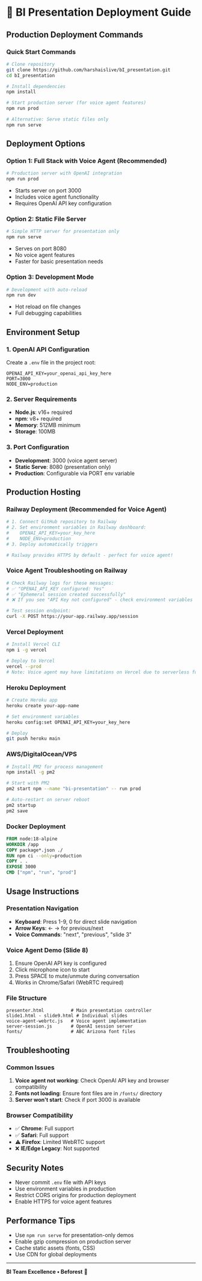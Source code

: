 # 🚀 BI Presentation Deployment Guide

## Production Deployment Commands

### Quick Start Commands
```bash
# Clone repository
git clone https://github.com/harshaislive/bI_presentation.git
cd bI_presentation

# Install dependencies
npm install

# Start production server (for voice agent features)
npm run prod

# Alternative: Serve static files only
npm run serve
```

## Deployment Options

### Option 1: Full Stack with Voice Agent (Recommended)
```bash
# Production server with OpenAI integration
npm run prod
```
- Starts server on port 3000
- Includes voice agent functionality
- Requires OpenAI API key configuration

### Option 2: Static File Server
```bash
# Simple HTTP server for presentation only
npm run serve
```
- Serves on port 8080
- No voice agent features
- Faster for basic presentation needs

### Option 3: Development Mode
```bash
# Development with auto-reload
npm run dev
```
- Hot reload on file changes
- Full debugging capabilities

## Environment Setup

### 1. OpenAI API Configuration
Create a `.env` file in the project root:
```env
OPENAI_API_KEY=your_openai_api_key_here
PORT=3000
NODE_ENV=production
```

### 2. Server Requirements
- **Node.js**: v16+ required
- **npm**: v8+ required
- **Memory**: 512MB minimum
- **Storage**: 100MB

### 3. Port Configuration
- **Development**: 3000 (voice agent server)
- **Static Serve**: 8080 (presentation only)
- **Production**: Configurable via PORT env variable

## Production Hosting

### Railway Deployment (Recommended for Voice Agent)
```bash
# 1. Connect GitHub repository to Railway
# 2. Set environment variables in Railway dashboard:
#    OPENAI_API_KEY=your_key_here
#    NODE_ENV=production
# 3. Deploy automatically triggers

# Railway provides HTTPS by default - perfect for voice agent!
```

### Voice Agent Troubleshooting on Railway
```bash
# Check Railway logs for these messages:
# ✅ "OPENAI_API_KEY configured: Yes" 
# ✅ "Ephemeral session created successfully"
# ❌ If you see "API Key not configured" - check environment variables

# Test session endpoint:
curl -X POST https://your-app.railway.app/session
```

### Vercel Deployment
```bash
# Install Vercel CLI
npm i -g vercel

# Deploy to Vercel
vercel --prod
# Note: Voice agent may have limitations on Vercel due to serverless functions
```

### Heroku Deployment
```bash
# Create Heroku app
heroku create your-app-name

# Set environment variables
heroku config:set OPENAI_API_KEY=your_key_here

# Deploy
git push heroku main
```

### AWS/DigitalOcean/VPS
```bash
# Install PM2 for process management
npm install -g pm2

# Start with PM2
pm2 start npm --name "bi-presentation" -- run prod

# Auto-restart on server reboot
pm2 startup
pm2 save
```

### Docker Deployment
```dockerfile
FROM node:18-alpine
WORKDIR /app
COPY package*.json ./
RUN npm ci --only=production
COPY . .
EXPOSE 3000
CMD ["npm", "run", "prod"]
```

## Usage Instructions

### Presentation Navigation
- **Keyboard**: Press 1-9, 0 for direct slide navigation
- **Arrow Keys**: ← → for previous/next
- **Voice Commands**: "next", "previous", "slide 3"

### Voice Agent Demo (Slide 8)
1. Ensure OpenAI API key is configured
2. Click microphone icon to start
3. Press SPACE to mute/unmute during conversation
4. Works in Chrome/Safari (WebRTC required)

### File Structure
```
presenter.html          # Main presentation controller
slide1.html - slide9.html # Individual slides
voice-agent-webrtc.js   # Voice agent implementation
server-session.js       # OpenAI session server
fonts/                  # ABC Arizona font files
```

## Troubleshooting

### Common Issues
1. **Voice agent not working**: Check OpenAI API key and browser compatibility
2. **Fonts not loading**: Ensure font files are in `/fonts/` directory
3. **Server won't start**: Check if port 3000 is available

### Browser Compatibility
- ✅ **Chrome**: Full support
- ✅ **Safari**: Full support  
- ⚠️ **Firefox**: Limited WebRTC support
- ❌ **IE/Edge Legacy**: Not supported

## Security Notes
- Never commit `.env` file with API keys
- Use environment variables in production
- Restrict CORS origins for production deployment
- Enable HTTPS for voice agent features

## Performance Tips
- Use `npm run serve` for presentation-only demos
- Enable gzip compression on production server
- Cache static assets (fonts, CSS)
- Use CDN for global deployments

---
**BI Team Excellence • Beforest** 🚀 
